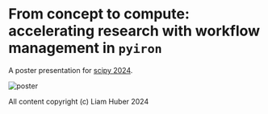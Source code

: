 # From concept to compute: accelerating research with workflow management in `pyiron`

A poster presentation for [scipy 2024](https://www.scipy2024.scipy.org/).

![poster](poster_high_res.png)

All content copyright (c) Liam Huber 2024